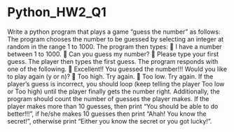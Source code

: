 # Python_HW2_Q1

Write a python program that plays a game “guess the number” as follows: The program
chooses the number to be guessed by selecting an integer at random in the range 1 to
1000. The program then types:
 I have a number between 1 to 1000.
 Can you guess my number?
 Please type your first guess.
The player then types the first guess. The program responds with one of the following.
 Excellent!! You guessed the number!!!
Would you like to play again (y or n)?
 Too high. Try again.
 Too low. Try again.
If the player’s guess is incorrect, you should loop (keep telling the player Too low or Too
high) until the player finally gets the number right. Additionally, the program should count
the number of guesses the player makes. If the player makes more than 10 guesses, then
print “You should be able to do better!!!”, if he/she makes 10 guesses then print “Ahah!
You know the secret!”, otherwise print “Either you know the secret or you got lucky!”.

